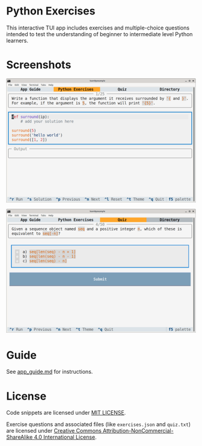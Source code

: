 # Python Exercises

This interactive TUI app includes exercises and multiple-choice questions intended to test the understanding of beginner to intermediate level Python learners.

# Screenshots

![Sample screenshot for Python exercises](https://raw.githubusercontent.com/learnbyexample/TUI-apps/main/PythonExercises/python_exercises.png)

![Sample screenshot for Python quiz](https://raw.githubusercontent.com/learnbyexample/TUI-apps/main/PythonExercises/python_quiz.png)

# Guide

See [app_guide.md](https://github.com/learnbyexample/TUI-apps/blob/main/PythonExercises/app_guide.md) for instructions.

# License

Code snippets are licensed under [MIT LICENSE](https://github.com/learnbyexample/TUI-apps/blob/main/LICENSE).

Exercise questions and associated files (like `exercises.json` and `quiz.txt`) are licensed under [Creative Commons Attribution-NonCommercial-ShareAlike 4.0 International License](https://creativecommons.org/licenses/by-nc-sa/4.0/).

